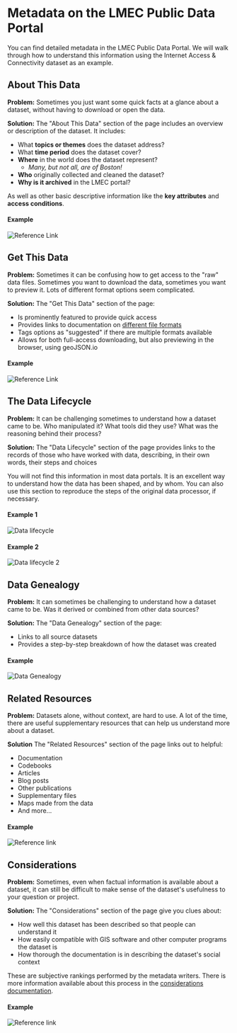 # Metadata on the LMEC Public Data Portal

You can find detailed metadata in the LMEC Public Data Portal. We will walk through how to understand this information using the Internet Access & Connectivity dataset as an example.

## About This Data

**Problem:** Sometimes you just want some quick facts at a glance about a dataset, without having to download or open the data.

**Solution:** The "About This Data" section of the page includes an overview or description of the dataset. It includes:
- What **topics or themes** does the dataset address?
- What **time period** does the dataset cover?
- **Where** in the world does the dataset represent?
    - *Many, but not all, are of Boston!*
- **Who** originally collected and cleaned the dataset?
- **Why is it archived** in the LMEC portal?

As well as other basic descriptive information like the **key attributes** and **access conditions**.

#### Example
![Reference Link](./media/about-data.png)

## Get This Data

**Problem:** Sometimes it can be confusing how to get access to the "raw" data files. Sometimes you want to download the data, sometimes you want to preview it. Lots of different format options seem complicated.

**Solution:** The "Get This Data" section of the page:
- Is prominently featured to provide quick access
- Provides links to documentation on [different file formats](/guides/file-formats.html)
- Tags options as "suggested" if there are multiple formats available
- Allows for both full-access downloading, but also previewing in the browser, using geoJSON.io

#### Example 
![Reference Link](./media/get-this-data.png)


## The Data Lifecycle
**Problem:** It can be challenging sometimes to understand how a dataset came to be. Who manipulated it? What tools did they use? What was the reasoning behind their process?

**Solution:**
The "Data Lifecycle" section of the page provides links to the records of those who have worked with data, describing, in their own words, their steps and choices

You will not find this information in most data portals. It is an excellent way to understand how the data has been shaped, and by whom. You can also use this section to reproduce the steps of the original data processor, if necessary.

#### Example 1
![Data lifecycle](./media/datalifecycle.png)

#### Example 2 
![Data lifecycle 2](./media/datalifecycle2.png)

## Data Genealogy 

**Problem:** It can sometimes be challenging to understand how a dataset came to be. Was it derived or combined from other data sources?

**Solution:** The "Data Genealogy" section of the page:
- Links to all source datasets
- Provides a step-by-step breakdown of how the dataset was created

#### Example
![Data Genealogy](./media/data-genealogy.png)


## Related Resources

**Problem:** Datasets alone, without context, are hard to use. A lot of the time, there are useful supplementary resources that can help us understand more about a dataset.

**Solution** The "Related Resources" section of the page links out to helpful:
- Documentation
- Codebooks
- Articles
- Blog posts
- Other publications
- Supplementary files
- Maps made from the data
- And more...

#### Example
![Reference link](./media/related-resources.png)



## Considerations

**Problem:** Sometimes, even when factual information is available about a dataset, it can still be difficult to make sense of the dataset's usefulness to your question or project.

**Solution:** The "Considerations" section of the page give you clues about:
- How well this dataset has been described so that people can understand it
- How easily compatible with GIS software and other computer programs the dataset is
- How thorough the documentation is in describing the dataset's social context

These are subjective rankings performed by the metadata writers. There is more information available about this process in the [considerations documentation](/documentation/schema/considerations.html).


#### Example
![Reference link](./media/considerations.png)



